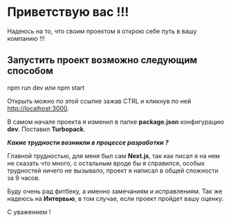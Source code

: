 # Приветствую вас !!!

Надеюсь на то, что своим проектом я открою себе путь в вашу компанию !!!

## Запустить проект возможно следующим способом

npm run dev
или
npm start

Открыть можно по этой ссылке зажав CTRL и кликнув по ней [http://localhost:3000](http://localhost:3000). 

В самом начале проекта я изменил в папке **package.json** конфигурацию **dev**. Поставил **Turbopack**.

***Какие трудности возникли в процессе разработки ?***

Главной трудностью, для меня был сам **Next.js**, так как писал я на нем не сказать что много, с остальным
вроде бы я справился, особых трудностей ничего не вызывало, проект я написал в общей сложности за 9 часов.

Буду очень рад фитбеку, а именно замечаниям и исправлениям. Так же надеюсь на **Интервью**, в том случае, 
если проект пройдет вашу оценку.

С уважением !


